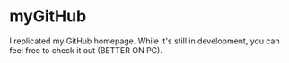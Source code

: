 # myGitHub
I replicated my GitHub homepage. While it's still in development, you can feel free to check it out (BETTER ON PC).
